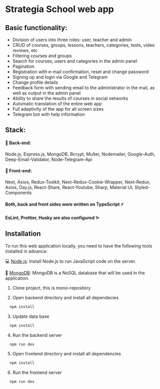 # Strategia School web app

## Basic functionality: 

- Division of users into three roles: user, teacher and admin
- CRUD of courses, groups, lessons, teachers, categories, tests, video reviews, etc
- Filtering courses and groups
- Search for courses, users and categories in the admin panel
- Pagination
- Registration with e-mail confirmation, reset and change password
- Signing up and login via Google and Telegram
- Change profile details
- Feedback form with sending email to the administrator in the mail, as well as output in the admin panel
- Ability to share the results of courses in social networks
- Automatic translation of the entire web app
- Full adaptivity of the app for all screen sizes
- Telegram bot with help information

## Stack: 
#### 🔧 Back-end: 

Node.js, Express.js, MongoDB, Bcrypt, Multer, Nodemailer, Google-Auth, Deep-Email-Validator, Node-Telegram-Api

#### 🎨 Front-end: 

Next, Axios, Redux-Toolkit, Next-Redux-Cookie-Wrapper, Next-Redux, Axios, Day.js, React-Share, React-Youtube, Sharp, Material UI, Styled-Components

#### Both, back and front sides were written on TypeScript ⚡️  
#### EsLint, Prettier, Husky are also configured ✨



## Installation

To run this web application locally, you need to have the following tools installed in advance:

💻 [Node.js](https://nodejs.org/en): Install Node.js to run JavaScript code on the server.

🍃 [MongoDB](https://www.mongodb.com/try/download/community): MongoDB is a NoSQL database that will be used in the application.

1. Clone project, this is mono-repository

2. Open backend directory and install all dependecies


```bash
  npm install
```

3. Update data base 
```bash
  npm install
```

4. Run the backend server

```bash
  npm run dev
```

5. Open frontend directory and install all dependencies

```bash
  npm install
```

6. Run the frontend server
```bash
  npm run dev
```

